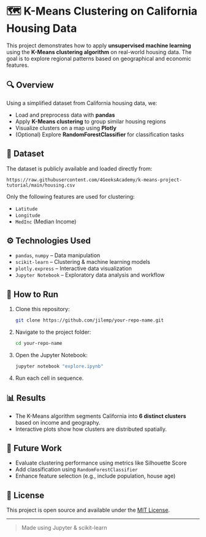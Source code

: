 
# 🗺️ K-Means Clustering on California Housing Data

This project demonstrates how to apply **unsupervised machine learning** using the **K-Means clustering algorithm** on real-world housing data. The goal is to explore regional patterns based on geographical and economic features.

## 🔍 Overview

Using a simplified dataset from California housing data, we:

- Load and preprocess data with **pandas**
- Apply **K-Means clustering** to group similar housing regions
- Visualize clusters on a map using **Plotly**
- (Optional) Explore **RandomForestClassifier** for classification tasks

## 📁 Dataset

The dataset is publicly available and loaded directly from:

```
https://raw.githubusercontent.com/4GeeksAcademy/k-means-project-tutorial/main/housing.csv
```

Only the following features are used for clustering:
- `Latitude`
- `Longitude`
- `MedInc` (Median Income)

## ⚙️ Technologies Used

- `pandas`, `numpy` – Data manipulation
- `scikit-learn` – Clustering & machine learning models
- `plotly.express` – Interactive data visualization
- `Jupyter Notebook` – Exploratory data analysis and workflow

## 🚀 How to Run

1. Clone this repository:
   ```bash
   git clone https://github.com/jilemp/your-repo-name.git
   ```
2. Navigate to the project folder:
   ```bash
   cd your-repo-name
   ```
3. Open the Jupyter Notebook:
   ```bash
   jupyter notebook "explore.ipynb"
   ```
4. Run each cell in sequence.

## 📊 Results

- The K-Means algorithm segments California into **6 distinct clusters** based on income and geography.
- Interactive plots show how clusters are distributed spatially.

## 🧠 Future Work

- Evaluate clustering performance using metrics like Silhouette Score
- Add classification using `RandomForestClassifier`
- Enhance feature selection (e.g., include population, house age)

## 📜 License

This project is open source and available under the [MIT License](LICENSE).

---

> Made using Jupyter & scikit-learn
